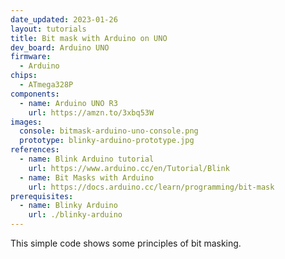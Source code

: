```yaml
---
date_updated: 2023-01-26
layout: tutorials
title: Bit mask with Arduino on UNO
dev_board: Arduino UNO
firmware:
  - Arduino
chips:
  - ATmega328P
components:
  - name: Arduino UNO R3
    url: https://amzn.to/3xbq53W
images:
  console: bitmask-arduino-uno-console.png
  prototype: blinky-arduino-prototype.jpg
references:
  - name: Blink Arduino tutorial
    url: https://www.arduino.cc/en/Tutorial/Blink
  - name: Bit Masks with Arduino
    url: https://docs.arduino.cc/learn/programming/bit-mask
prerequisites:
  - name: Blinky Arduino
    url: ./blinky-arduino
---
```


This simple code shows some principles of bit masking.
